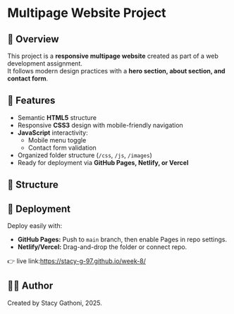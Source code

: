 # Multipage Website Project

## 📖 Overview
This project is a **responsive multipage website** created as part of a web development assignment.  
It follows modern design practices with a **hero section, about section, and contact form**.

## 🎯 Features
- Semantic **HTML5** structure
- Responsive **CSS3** design with mobile-friendly navigation
- **JavaScript** interactivity:
  - Mobile menu toggle
  - Contact form validation
- Organized folder structure (`/css`, `/js`, `/images`)
- Ready for deployment via **GitHub Pages, Netlify, or Vercel**

## 📂 Structure

## 🚀 Deployment
Deploy easily with:
- **GitHub Pages:** Push to `main` branch, then enable Pages in repo settings.
- **Netlify/Vercel:** Drag-and-drop the folder or connect repo.

👉 live link:https://stacy-g-97.github.io/week-8/

## 👩‍💻 Author
Created by Stacy Gathoni, 2025.
